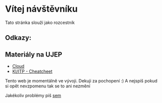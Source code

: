 # Vítej návštěvníku

Tato stránka slouží jako rozcestník

## Odkazy:

<!--
* [Moje portfolio](https://akuraksa.github.io/portfolio/index.html)
* [Materiály k maturitě](https://ujepcz-my.sharepoint.com/:f:/g/personal/st98395_students_ujep_cz/Ek-gbxFZfstFrUa8Yl0uUckBYqQJvpqqhsG6v4vmiWRwNA)
* [Jak psát v md](https://github.com/adam-p/markdown-here/wiki/Markdown-Cheatsheet)
-->

## Materiály na UJEP

* [Cloud](https://ujepcz-my.sharepoint.com/:f:/g/personal/st98395_students_ujep_cz/EsxAJzDi_LRCmAuxq3AqSp4BFAGc3ub9bhwoRtUFr0lN0A)
* [KI/ITP - Cheatcheet](https://akuraksa.github.io/ujep/index.html)

Tento web je momentálně ve vývoji. Dekuji za pochopení :)
A nejspíš pokud si opět nevzpomenu tak se to ani nezmění

Jakékoliv problémy piš [sem](https://github.com/AKuraksa/akuraksa.github.io/issues)
